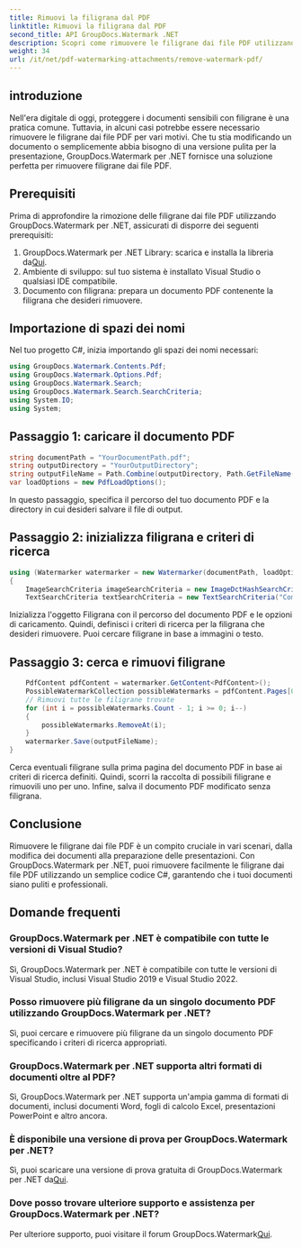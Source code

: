 ```yaml
---
title: Rimuovi la filigrana dal PDF
linktitle: Rimuovi la filigrana dal PDF
second_title: API GroupDocs.Watermark .NET
description: Scopri come rimuovere le filigrane dai file PDF utilizzando GroupDocs.Watermark per .NET. Semplici passaggi per la modifica professionale dei documenti.
weight: 34
url: /it/net/pdf-watermarking-attachments/remove-watermark-pdf/
---
```

## introduzione
Nell'era digitale di oggi, proteggere i documenti sensibili con filigrane è una pratica comune. Tuttavia, in alcuni casi potrebbe essere necessario rimuovere le filigrane dai file PDF per vari motivi. Che tu stia modificando un documento o semplicemente abbia bisogno di una versione pulita per la presentazione, GroupDocs.Watermark per .NET fornisce una soluzione perfetta per rimuovere filigrane dai file PDF.
## Prerequisiti
Prima di approfondire la rimozione delle filigrane dai file PDF utilizzando GroupDocs.Watermark per .NET, assicurati di disporre dei seguenti prerequisiti:
1.  GroupDocs.Watermark per .NET Library: scarica e installa la libreria da[Qui](https://releases.groupdocs.com/Watermark/net/).
2. Ambiente di sviluppo: sul tuo sistema è installato Visual Studio o qualsiasi IDE compatibile.
3. Documento con filigrana: prepara un documento PDF contenente la filigrana che desideri rimuovere.

## Importazione di spazi dei nomi
Nel tuo progetto C#, inizia importando gli spazi dei nomi necessari:
```csharp
using GroupDocs.Watermark.Contents.Pdf;
using GroupDocs.Watermark.Options.Pdf;
using GroupDocs.Watermark.Search;
using GroupDocs.Watermark.Search.SearchCriteria;
using System.IO;
using System;
```
## Passaggio 1: caricare il documento PDF
```csharp
string documentPath = "YourDocumentPath.pdf";
string outputDirectory = "YourOutputDirectory";
string outputFileName = Path.Combine(outputDirectory, Path.GetFileName(documentPath));
var loadOptions = new PdfLoadOptions();
```
In questo passaggio, specifica il percorso del tuo documento PDF e la directory in cui desideri salvare il file di output.
## Passaggio 2: inizializza filigrana e criteri di ricerca
```csharp
using (Watermarker watermarker = new Watermarker(documentPath, loadOptions))
{
    ImageSearchCriteria imageSearchCriteria = new ImageDctHashSearchCriteria(Constants.LogoPng);
    TextSearchCriteria textSearchCriteria = new TextSearchCriteria("Company Name");
```
Inizializza l'oggetto Filigrana con il percorso del documento PDF e le opzioni di caricamento. Quindi, definisci i criteri di ricerca per la filigrana che desideri rimuovere. Puoi cercare filigrane in base a immagini o testo.
## Passaggio 3: cerca e rimuovi filigrane
```csharp
    PdfContent pdfContent = watermarker.GetContent<PdfContent>();
    PossibleWatermarkCollection possibleWatermarks = pdfContent.Pages[0].Search(imageSearchCriteria.Or(textSearchCriteria));
    // Rimuovi tutte le filigrane trovate
    for (int i = possibleWatermarks.Count - 1; i >= 0; i--)
    {
        possibleWatermarks.RemoveAt(i);
    }
    watermarker.Save(outputFileName);
}
```
Cerca eventuali filigrane sulla prima pagina del documento PDF in base ai criteri di ricerca definiti. Quindi, scorri la raccolta di possibili filigrane e rimuovili uno per uno. Infine, salva il documento PDF modificato senza filigrana.

## Conclusione
Rimuovere le filigrane dai file PDF è un compito cruciale in vari scenari, dalla modifica dei documenti alla preparazione delle presentazioni. Con GroupDocs.Watermark per .NET, puoi rimuovere facilmente le filigrane dai file PDF utilizzando un semplice codice C#, garantendo che i tuoi documenti siano puliti e professionali.
## Domande frequenti
### GroupDocs.Watermark per .NET è compatibile con tutte le versioni di Visual Studio?
Sì, GroupDocs.Watermark per .NET è compatibile con tutte le versioni di Visual Studio, inclusi Visual Studio 2019 e Visual Studio 2022.
### Posso rimuovere più filigrane da un singolo documento PDF utilizzando GroupDocs.Watermark per .NET?
Sì, puoi cercare e rimuovere più filigrane da un singolo documento PDF specificando i criteri di ricerca appropriati.
### GroupDocs.Watermark per .NET supporta altri formati di documenti oltre al PDF?
Sì, GroupDocs.Watermark per .NET supporta un'ampia gamma di formati di documenti, inclusi documenti Word, fogli di calcolo Excel, presentazioni PowerPoint e altro ancora.
### È disponibile una versione di prova per GroupDocs.Watermark per .NET?
 Sì, puoi scaricare una versione di prova gratuita di GroupDocs.Watermark per .NET da[Qui](https://releases.groupdocs.com/).
### Dove posso trovare ulteriore supporto e assistenza per GroupDocs.Watermark per .NET?
 Per ulteriore supporto, puoi visitare il forum GroupDocs.Watermark[Qui](https://forum.groupdocs.com/c/watermark/19).
